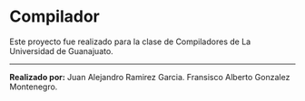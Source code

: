 # Compilador
Este proyecto fue realizado para la clase de Compiladores de La Universidad de Guanajuato.

------------


**Realizado por:**
Juan Alejandro Ramirez Garcia.
Fransisco Alberto Gonzalez Montenegro.
